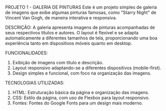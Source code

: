 PROJETO 1 - GALERIA DE PINTURAS
Este é um projeto simples de galeria de imagens que exibe algumas pinturas famosas, como "Starry Night" de Vincent Van Gogh, de maneira interativa e responsiva.

DESCRIÇÃO:
A galeria apresenta imagens de pinturas acompanhadas de seus respectivos títulos e autores. O layout é flexível e se adapta automaticamente a diferentes tamanhos de tela, proporcionando uma boa experiência tanto em dispositivos móveis quanto em desktop.

FUNCIONALIDADES:
1. Exibição de imagens com título e descrição.
2. Layout responsivo adaptando-se a diferentes dispositivos (mobile-first).
3. Design simples e funcional, com foco na organização das imagens.

TECNOLOGIAS UTILIZADAS:
1. HTML: Estruturação básica da página e organização das imagens.
2. CSS: Estilo da página, com uso de Flexbox para layout responsivo.
3. Fontes: Fontes do Google Fonts para um design mais moderno.
